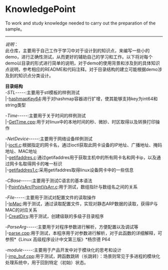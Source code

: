 # KnowledgePoint
To work and study knowledge needed to carry out the preparation of the sample。    
***
*说明*：    
此仓库，主要用于自己工作于学习中对于设计到的知识点，来编写一些小的demo，进行正确性测试，从而更好的辅助自己的学习和工作。以下将对每个demo以目录的形式进行简单的说明，对于demo的使用背景和涉及到的具体知识点说明，参考相应的README和代码注释。对于目录结构的建立可能根据demo涉及到的知识点分类设计。        

**目录结构**   
-*STL*-----:主要用于stl模板的样例测试    
|-[hashmapKey64](https://github.com/Clodfisher/KnowledgePoint/tree/master/STL/hashmapKey64):用于对hashmap容器进行扩增，使其能够支持key为int64和string类型        
 
-*Time*-----:主要用于关于时间的样例测试       
|-[GetTime.cpp](https://github.com/Clodfisher/KnowledgePoint/blob/master/Time/GetTime.cpp):用于对linux中的本地时间的秒、微妙、时区取得以及转换打印操作    

-*NetDevice*-----:主要用于网络设备样例测试           
|-[ioctl.c](https://github.com/Clodfisher/KnowledgePoint/blob/master/NetDevice/ioctl.c):根据指定的网卡名，通过ioctl获取此网卡设备的IP地址、广播地址、掩码地址、MAC地址    
|-[getifaddres.c](https://github.com/Clodfisher/KnowledgePoint/blob/master/NetDevice/getifaddres.c):通过getifaddres用于获取主机中的所有网卡名和网卡ip，以及通过网卡名取得网卡的唯一标识    
|-[getifaddres1.c](https://github.com/Clodfisher/KnowledgePoint/blob/master/NetDevice/getifaddres1.c):采用getifaddres取得linux设备网卡中的一些信息    


-*CBase*-----:主要用于测试C语言的基本语法    
|-[PointVsArr/PointVsArr.c](https://github.com/Clodfisher/KnowledgePoint/tree/master/CBase/PointVsArr):用于测试，数组指针与数组名之间的关系     

-*File*-----:主要用于测试对配置文件的读取操作        
|-[IpMac](https://github.com/Clodfisher/KnowledgePoint/tree/master/File/IpMac):用于测试，通过读取配置文件，实现对静态ARP数据的读取，获得IP与MAC的对应关系    
|-[CreatDirs](https://github.com/Clodfisher/KnowledgePoint/blob/master/File/CreatDirs/CreateDirs.cpp):用于测试，创建级联的多级子目录程序     

-*ParseArg*-----:主要用于对程序参数进行解析，方便配置以及调试等               
|-[parse.cpp](https://github.com/Clodfisher/KnowledgePoint/blob/master/ParseArg/parse.cpp):用于测试，本程序用于对参数进行解析，对于此函数的详细解释，可参照*《Linux 高级程序设计中文第三版》*杨宗德 P64                   
      
-*module*-----:主要用于产品开发中对于模块化的思考和设计                   
|-[jmp_buf.cpp](https://github.com/Clodfisher/KnowledgePoint/blob/master/module/jmp_buf.cpp):用于测试，跨函数跳转（长跳转）：场景则常见于多进程的模块化处理系统中，用于回到特定（初始）状态。                      
      





